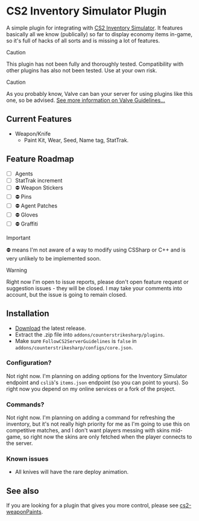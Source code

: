 # CS2 Inventory Simulator Plugin

A simple plugin for integrating with [CS2 Inventory Simulator](https://inventory.cstrike.app). It features basically all we know (publically) so far to display economy items in-game, so it's full of hacks of all sorts and is missing a lot of features.

> [!CAUTION]
> This plugin has not been fully and thoroughly tested. Compatibility with other plugins has also not been tested. Use at your own risk.

> [!CAUTION]
> As you probably know, Valve can ban your server for using plugins like this one, so be advised. [See more information on Valve Guidelines...](https://blog.counter-strike.net/index.php/server_guidelines)

## Current Features

- Weapon/Knife
  - Paint Kit, Wear, Seed, Name tag, StatTrak.

## Feature Roadmap

- [ ] Agents
- [ ] StatTrak increment
- [ ] ⛔ Weapon Stickers
- [ ] ⛔ Pins
- [ ] ⛔ Agent Patches
- [ ] ⛔ Gloves
- [ ] ⛔ Graffiti

> [!IMPORTANT]  
> ⛔ means I'm not aware of a way to modify using CSSharp or C++ and is very unlikely to be implemented soon.

> [!WARNING]  
> Right now I'm open to issue reports, please don't open feature request or suggestion issues - they will be closed. I may take your comments into account, but the issue is going to remain closed.

## Installation

- [Download](https://github.com/ianlucas/cs2-InventorySimulatorPlugin/releases) the latest release.
- Extract the .zip file into `addons/counterstrikesharp/plugins`.
- Make sure `FollowCS2ServerGuidelines` is `false` in `addons/counterstrikesharp/configs/core.json`.

### Configuration?

Not right now. I'm planning on adding options for the Inventory Simulator endpoint and `cslib`'s `items.json` endpoint (so you can point to yours). So right now you depend on my online services or a fork of the project.

### Commands?

Not right now. I'm planning on adding a command for refreshing the inventory, but it's not really high priority for me as I'm going to use this on competitive matches, and I don't want players messing with skins mid-game, so right now the skins are only fetched when the player connects to the server.

### Known issues

- All knives will have the rare deploy animation.

## See also

If you are looking for a plugin that gives you more control, please see [cs2-weaponPaints](https://github.com/Nereziel/cs2-WeaponPaints).
